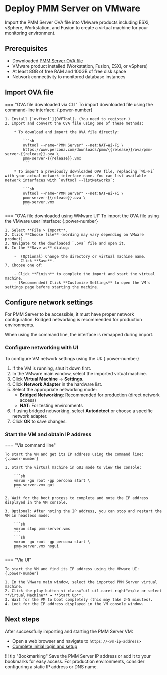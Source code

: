# Deploy PMM Server on VMware

Import the PMM Server OVA file into VMware products including ESXi, vSphere, Workstation, and Fusion to create a virtual machine for your monitoring environment.

## Prerequisites

- Downloaded [PMM Server OVA file](download_ova.md)
- VMware product installed (Workstation, Fusion, ESXi, or vSphere)
- At least 8GB of free RAM and 100GB of free disk space
- Network connectivity to monitored database instances

## Import OVA file

=== "OVA file downloaded via CLI"
    To import downloaded file using the command-line interface:
    {.power-number}

    1. Install [`ovftool`][OVFTool]. (You need to register.)
    2. Import and convert the OVA file using one of these methods:

        * To download and import the OVA file directly:

            ```sh
            ovftool --name="PMM Server" --net:NAT=Wi-Fi \
            https://www.percona.com/downloads/pmm/{{release}}/ova/pmm-server-{{release}}.ova \
            pmm-server-{{release}}.vmx
            ```

        * To import a previously downloaded OVA file, replacing `Wi-Fi` with your actual network interface name. You can list available network interfaces with `ovftool --listNetworks`:

            ```sh
            ovftool --name="PMM Server" --net:NAT=Wi-Fi \
            pmm-server-{{release}}.ova \
            pmm-server.vmx
            ```
=== "OVA file downloaded using WMware UI"
    To import the OVA file using the VMware user interface:
    {.power-number}

    1. Select **File > Import**.
    2. Click **Choose file** (wording may vary depending on VMware product).
    3. Navigate to the downloaded `.ova` file and open it.
    6. In the **Save as** dialog:

        -  (Optional) Change the directory or virtual machine name.
        -  Click **Save**.
    7. Choose one of:

        - Click **Finish** to complete the import and start the virtual machine.
        - (Recommended) Click **Customize Settings** to open the VM's settings page before starting the machine.

## Configure network settings

For PMM Server to be accessible, it must have proper network configuration. Bridged networking is recommended for production environments.

When using the command line, the interface is remapped during import.

### Configure networking with UI

To configure VM network settings using the UI:
{.power-number}

1. If the VM is running, shut it down first.
2. In the VMware main window, select the imported virtual machine.
3. Click **Virtual Machine** → **Settings**.
4. Click **Network Adapter** in the hardware list.
5. Select the appropriate networking mode:
    - **Bridged Networking**: Recommended for production (direct network access)
    - **NAT**: For testing environments
6. If using bridged networking, select **Autodetect** or choose a specific network adapter.
7. Click **OK** to save changes.

### Start the VM and obtain IP address 

=== "Via command line"

    To start the VM and get its IP address using the command line:
    {.power-number}

    1. Start the virtual machine in GUI mode to view the console:

        ```sh
        vmrun -gu root -gp percona start \
        pmm-server.vmx gui
        ```

    2. Wait for the boot process to complete and note the IP address displayed in the VM console.

    3. Optional: After noting the IP address, you can stop and restart the VM in headless mode:

        ```sh
        vmrun stop pmm-server.vmx
        ```
        ```sh
        vmrun -gu root -gp percona start \
        pmm-server.vmx nogui
        ```

=== "Via UI"

    To start the VM and find its IP address using the VMware UI:
    {.power-number}

    1. In the VMware main window, select the imported PMM Server virtual machine.
    2. Click the play button <i class="uil uil-caret-right"></i> or select **Virtual Machine** → **Start Up**.
    3. Wait for the VM to boot completely (this may take 2-5 minutes).
    4. Look for the IP address displayed in the VM console window.

## Next steps

After successfully importing and starting the PMM Server VM:

- Open a web browser and navigate to `https://<vm-ip-address>`
- [Complete initial login and setup](login_UI.md)

!!! tip "Bookmarking"
    Save the PMM Server IP address or add it to your bookmarks for easy access. For production environments, consider configuring a static IP address or DNS name.

[OVA]: https://www.percona.com/downloads/pmm/{{release}}/ova
[OVF]: https://wikipedia.org/wiki/Open_Virtualization_Format
[VirtualBox]: https://www.virtualbox.org/
[VMware]: https://www.vmware.com/products/
[OVFTool]: https://developer.broadcom.com/tools/open-virtualization-format-ovf-tool/latest